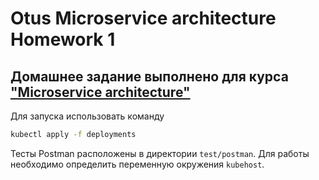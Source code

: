 # Otus Microservice architecture Homework 1

## Домашнее задание выполнено для курса ["Microservice architecture"](https://otus.ru/lessons/microservice-architecture/)

Для запуска использовать команду

```bash
kubectl apply -f deployments
```

Тесты Postman расположены в директории `test/postman`. Для работы необходимо определить переменную окружения `kubehost`.
